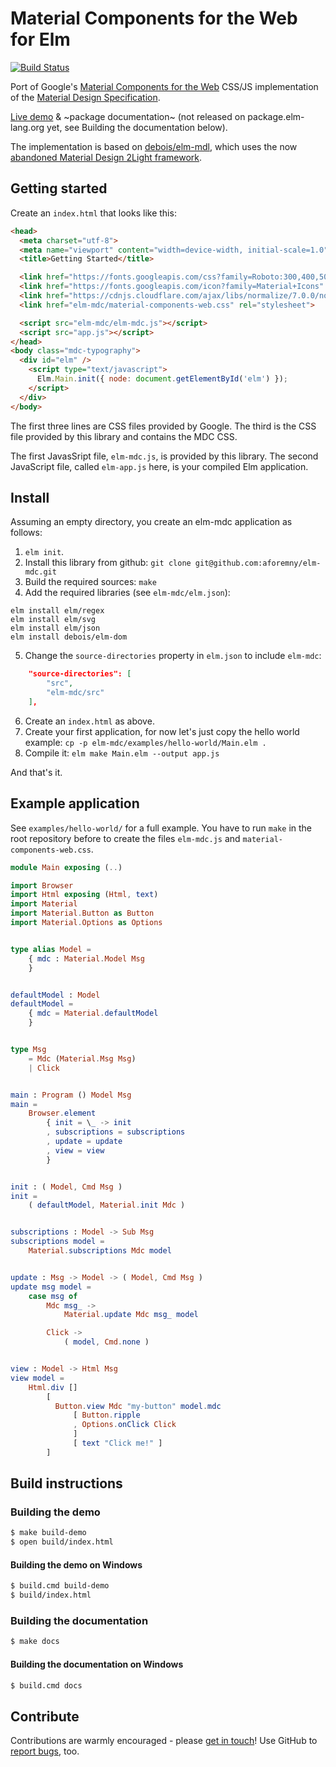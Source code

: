 # Material Components for the Web for Elm

[![Build Status](https://api.travis-ci.org/aforemny/elm-mdc.svg?branch=master)](https://travis-ci.org/aforemny/elm-mdc/)

Port of Google's
[Material Components for the Web](https://material.io/components/web/)
CSS/JS implementation of the
[Material Design Specification](https://www.google.com/design/spec/material-design/introduction.html).

[Live demo](https://aforemny.github.io/elm-mdc/) &
~package documentation~ (not released on package.elm-lang.org yet, see Building
the documentation below).

The implementation is based on
[debois/elm-mdl](https://github.com/debois/elm-mdl),
which uses the now
[abandoned Material Design 2Light framework](https://github.com/google/material-design-lite).

## Getting started

Create an `index.html` that looks like this:

```html
<head>
  <meta charset="utf-8">
  <meta name="viewport" content="width=device-width, initial-scale=1.0">
  <title>Getting Started</title>

  <link href="https://fonts.googleapis.com/css?family=Roboto:300,400,500" rel="stylesheet">
  <link href="https://fonts.googleapis.com/icon?family=Material+Icons" rel="stylesheet">
  <link href="https://cdnjs.cloudflare.com/ajax/libs/normalize/7.0.0/normalize.min.css" rel="stylesheet">
  <link href="elm-mdc/material-components-web.css" rel="stylesheet">

  <script src="elm-mdc/elm-mdc.js"></script>
  <script src="app.js"></script>
</head>
<body class="mdc-typography">
  <div id="elm" />
    <script type="text/javascript">
      Elm.Main.init({ node: document.getElementById('elm') });
    </script>
  </div>
</body>
```

The first three lines are CSS files provided by Google. The third is
the CSS file provided by this library and contains the MDC CSS.

The first JavasSript file, `elm-mdc.js`, is provided by this
library. The second JavaScript file, called `elm-app.js` here, is your
compiled Elm application.


## Install

Assuming an empty directory, you create an elm-mdc application as follows:

1. `elm init`.
2. Install this library from github: `git clone git@github.com:aforemny/elm-mdc.git`
3. Build the required sources: `make`
4. Add the required libraries (see `elm-mdc/elm.json`):
```
elm install elm/regex
elm install elm/svg
elm install elm/json
elm install debois/elm-dom
```
5. Change the `source-directories` property in `elm.json` to include `elm-mdc`:

```json
    "source-directories": [
        "src",
        "elm-mdc/src"
    ],
```
6. Create an `index.html` as above.
7. Create your first application, for now let's just copy the hello world example: `cp -p elm-mdc/examples/hello-world/Main.elm .`
8. Compile it: `elm make Main.elm --output app.js`

And that's it.


## Example application

See `examples/hello-world/` for a full example. You have to run `make` in the
root repository before to create the files `elm-mdc.js` and
`material-components-web.css`.

```elm
module Main exposing (..)

import Browser
import Html exposing (Html, text)
import Material
import Material.Button as Button
import Material.Options as Options


type alias Model =
    { mdc : Material.Model Msg
    }


defaultModel : Model
defaultModel =
    { mdc = Material.defaultModel
    }


type Msg
    = Mdc (Material.Msg Msg)
    | Click


main : Program () Model Msg
main =
    Browser.element
        { init = \_ -> init
        , subscriptions = subscriptions
        , update = update
        , view = view
        }


init : ( Model, Cmd Msg )
init =
    ( defaultModel, Material.init Mdc )


subscriptions : Model -> Sub Msg
subscriptions model =
    Material.subscriptions Mdc model


update : Msg -> Model -> ( Model, Cmd Msg )
update msg model =
    case msg of
        Mdc msg_ ->
            Material.update Mdc msg_ model

        Click ->
            ( model, Cmd.none )


view : Model -> Html Msg
view model =
    Html.div []
        [
          Button.view Mdc "my-button" model.mdc
              [ Button.ripple
              , Options.onClick Click
              ]
              [ text "Click me!" ]
        ]
```

## Build instructions

### Building the demo

```sh
$ make build-demo
$ open build/index.html
```

#### Building the demo on Windows

```sh
$ build.cmd build-demo
$ build/index.html
```

### Building the documentation

```sh
$ make docs
```

#### Building the documentation on Windows

```sh
$ build.cmd docs
```

## Contribute

Contributions are warmly encouraged - please
[get in touch](https://github.com/aforemny/elm-mdc/issues)! Use GitHub to
[report bugs](https://github.com/aforemny/elm-mdc/issues), too.
